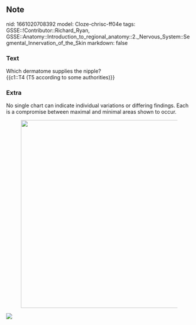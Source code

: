 ## Note
nid: 1661020708392
model: Cloze-chrisc-ff04e
tags: GSSE::!Contributor::Richard_Ryan, GSSE::Anatomy::Introduction_to_regional_anatomy::2._Nervous_System::Segmental_Innervation_of_the_Skin
markdown: false

### Text
<div class="toggle">
  Which dermatome supplies the nipple?
</div>
<div class="toggle">
  {{c1::T4 (T5 according to some authorities)}}
</div>

### Extra
<p id="c62a6f1f-0089-4d75-859b-e9d1c494811b" class="">No single
chart can indicate individual variations or differing findings.
Each is a compromise between maximal and minimal areas shown to
occur.
<figure id="f8f4c749-988d-4831-b8ab-feadeab0885f" class="image">
  <a href= 
  "Segmental%20Innervation%20of%20the%20Skin%20e218fc1cea564038acdf1e0c547899fa/Untitled%208.png">
  <img style="width:508px" src= 
  "aec6da7ce1bb44cc8b6f7453a2bacc6a499b7f33.png"></a>
</figure>
<p id="0afc8b68-8e64-4e30-9be0-591f9366249d" class=""><img src= 
"Grant_1962_663.png">
